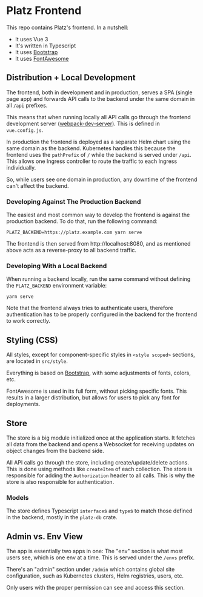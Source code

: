 # Platz Frontend

This repo contains Platz's frontend. In a nutshell:

* It uses Vue 3
* It's written in Typescript
* It uses [Bootstrap](https://getbootstrap.com/)
* It uses [FontAwesome](https://fontawesome.com/)

## Distribution + Local Development

The frontend, both in development and in production, serves a SPA (single page app) and forwards API calls to the backend under the same domain in all `/api` prefixes.

This means that when running locally all API calls go through the frontend development server ([webpack-dev-server](https://webpack.js.org/configuration/dev-server/)). This is defined in `vue.config.js`.

In production the frontend is deployed as a separate Helm chart using the same domain as the backend. Kubernetes handles this because the frontend uses the `pathPrefix` of `/` while the backend is served under `/api`. This allows one Ingress controller to route the traffic to each Ingress individually.

So, while users see one domain in production, any downtime of the frontend can't affect the backend.

### Developing Against The Production Backend

The easiest and most common way to develop the frontend is against the production backend. To do that, run the following command:

```
PLATZ_BACKEND=https://platz.example.com yarn serve
```

The frontend is then served from http://localhost:8080, and as mentioned above acts as a reverse-proxy to all backend traffic.

### Developing With a Local Backend

When running a backend locally, run the same command without defining the `PLATZ_BACKEND` environment variable:

```
yarn serve
```

Note that the frontend always tries to authenticate users, therefore authentication has to be properly configured in the backend for the frontend to work correctly.

## Styling (CSS)

All styles, except for component-specific styles in `<style scoped>` sections, are located in `src/style`.

Everything is based on [Bootstrap](https://getbootstrap.com/), with some adjustments of fonts, colors, etc.

FontAwesome is used in its full form, without picking specific fonts. This results in a larger distribution, but allows for users to pick any font for deployments.

## Store

The store is a big module initialized once at the application starts. It fetches all data from the backend and opens a Websocket for receiving updates on object changes from the backend side.

All API calls go through the store, including create/update/delete actions. This is done using methods like `createItem` of each collection. The store is responsible for adding the `Authorization` header to all calls. This is why the store is also responsible for authentication.

### Models

The store defines Typescript `interface`s and `type`s to match those defined in the backend, mostly in the `platz-db` crate.

## Admin vs. Env View

The app is essentially two apps in one: The "env" section is what most users see, which is one env at a time. This is served under the `/envs` prefix.

There's an "admin" section under `/admin` which contains global site configuration, such as Kubernetes clusters, Helm registries, users, etc.

Only users with the proper permission can see and access this section.
